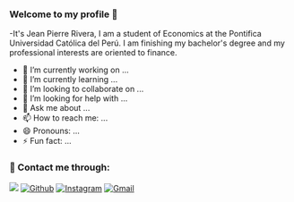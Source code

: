 ### Welcome to my profile 👋

<!--
**JeanRiverah/JeanRiverah** is a ✨ _special_ ✨ repository because its `README.md` (this file) appears on your GitHub profile.

Here are some ideas to get you started:
-->
-It's Jean Pierre Rivera, I am a student of Economics at the Pontifica Universidad Católica del Perú. I am finishing my bachelor's degree and my professional interests are oriented to finance. 


- 🔭 I’m currently working on ...
- 🌱 I’m currently learning ...
- 👯 I’m looking to collaborate on ...
- 🤔 I’m looking for help with ...
- 💬 Ask me about ...
- 📫 How to reach me: ...
- 😄 Pronouns: ...
- ⚡ Fun fact: ...


### 👨 Contact me through:
<!--
reference : https://github.com/JeanRiverah
-->
[<img src="https://img.shields.io/badge/linkedin-%230077B5.svg?&style=for-the-badge&logo=linkedin&logoColor=white" />](https://www.linkedin.com/in/jean-riverah/)
[![Github](https://img.shields.io/badge/-Github-000?style=flat&logo=Github&logoColor=white)](https://github.com/JeanRiverah)
[![Instagram](https://img.shields.io/badge/-Instagram-c13584?style=flat&labelColor=c13584&logo=instagram&logoColor=white)](https://www.instagram.com/jean_riverah/)
[![Gmail](https://img.shields.io/badge/-Gmail-c14438?style=flat&logo=Gmail&logoColor=white)](mailto:rivera.jean@pucp.edu.com)

